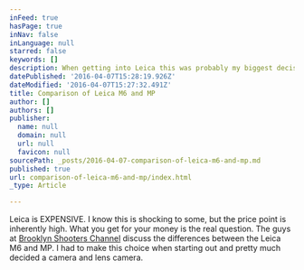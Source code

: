 ```yaml
---
inFeed: true
hasPage: true
inNav: false
inLanguage: null
starred: false
keywords: []
description: When getting into Leica this was probably my biggest decision
datePublished: '2016-04-07T15:28:19.926Z'
dateModified: '2016-04-07T15:27:32.491Z'
title: Comparison of Leica M6 and MP
author: []
authors: []
publisher:
  name: null
  domain: null
  url: null
  favicon: null
sourcePath: _posts/2016-04-07-comparison-of-leica-m6-and-mp.md
published: true
url: comparison-of-leica-m6-and-mp/index.html
_type: Article

---
```

Leica is EXPENSIVE. I know this is shocking to some, but the price point is inherently high. What you get for your money is the real question. The guys at [Brooklyn Shooters Channel][0] discuss the differences between the Leica M6 and MP. I had to make this choice when starting out and pretty much decided a camera and lens camera. 

[0]: https://www.youtube.com/channel/UCIeBW7Augmph4oWhZlvBfWw/about